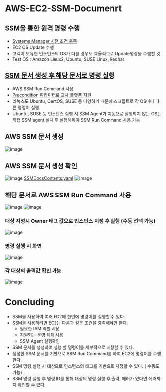 # AWS-EC2-SSM-Documenrt

## SSM을 통한 원격 명령 수행
- [Systems Manager 사전 조건 충족](https://docs.aws.amazon.com/ko_kr/systems-manager/latest/userguide/systems-manager-prereqs.html)
- EC2 OS Update 수행
- 고객이 보유한 인스턴스의 OS가 다를 경우도 효율적으로 Update명령을 수행할 것 
- Test OS : Amazon Linux2, Ubuntu, SUSE Linux, Redhat


## [SSM 문서 생성 후 해당 문서로 명령 실행](https://docs.aws.amazon.com/ko_kr/systems-manager/latest/userguide/sysman-ssm-docs.html)
- AWS SSM Run Command 사용
- [Precondition 파라미터로 교차 플랫폼 지원](https://docs.aws.amazon.com/ko_kr/systems-manager/latest/userguide/document-schemas-features.html)
- 리눅스도 Ubuntu, CentOS, SUSE 등 다양하기 때문에 스크립트로 각 OS마다 다른 명령어 실행
- Ubuntu, SUSE 등 인스턴스 실행 시 SSM Agent가 자동으로 실행되지 않는 OS는 직접 SSM agent 설치 후 실행해줘야 SSM Run Command 사용 가능


## 	AWS SSM 문서 생성


![image](https://user-images.githubusercontent.com/43159901/193452143-8cba749f-a81c-4f0e-9a28-f1e0d77f31ac.png)
##  AWS SSM 문서 생성 확인

![image](https://user-images.githubusercontent.com/43159901/193452254-46ef491e-31e2-419d-a486-ed3eeb6f845e.png)
[SSMDocsContents.yaml](https://github.com/Kwon-Sung-joon/AWS-EC2-SSM-Doc-for-OS-Update/blob/main/SSM-Docs)
![image](https://user-images.githubusercontent.com/43159901/193452619-c3208304-2489-412d-89ee-a19add50260a.png)


## 해당 문서로 AWS SSM Run Command 사용

![image](https://user-images.githubusercontent.com/43159901/193452264-ff3ad00a-03ca-4e2c-8f4b-cc098b2fb1cf.png)
![image](https://user-images.githubusercontent.com/43159901/193452267-7891805d-45d4-4da0-9c50-bdf957583740.png)
### 대상 지정시 Owner 태그 값으로 인스턴스 지정 후 실행 (수동 선택 가능)
![image](https://user-images.githubusercontent.com/43159901/193452278-daa68a2e-4069-4f7d-95ae-2ddc5a8287e1.png)

### 명령 실행 시 화면
![image](https://user-images.githubusercontent.com/43159901/193452287-e050a194-8589-4771-ba7c-cb1921ea6a63.png)
### 각 대상의 출력값 확인 가능

![image](https://user-images.githubusercontent.com/43159901/193452299-9e73e55b-ae94-421c-abb6-358e22944a9d.png)


# Concluding
- SSM을 사용하여 여러 EC2에 한번에 명령어를 실행할 수 있다.
- SSM을 사용하려면 EC2는 다음과 같은 조건을 충족해야만 한다.
	- 필요한 IAM 역할 사용
	- 지원되는 운영 체제 사용
	- SSM Agent 실행확인 
- SSM 문서를 생성하여 실행 할 명령어를 세부적으로 지정할 수 있다.
- 생성한 SSM 문서를 기반으로 SSM Run Command를 하여 EC2에 명령어를 수행한다.
- SSM 명령 실행 시 대상으로 인스턴스의 태그를 기반으로 지정할 수 있다. ( 수동도 가능)
- SSM 명령 실행 후 명령 ID를 통해 대상의 명령 실행 후 출력, 에러가 있다면 에러까지 확인할 수 있다.
